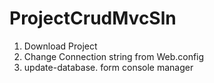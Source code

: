 # ProjectCrudMvcSln
1. Download Project
2. Change Connection string from Web.config
3. update-database. form console manager

